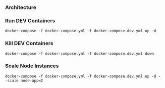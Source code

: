 ### Architecture

### Run DEV Containers

```
docker-compose -f docker-compose.yml -f docker-compose.dev.yml up -d
```

### Kill DEV Containers

```
docker-compose -f docker-compose.yml -f docker-compose.dev.yml down
```

### Scale Node Instances

```
docker-compose -f docker-compose.yml -f docker-compose.dev.yml up -d --scale node-app=2
```
